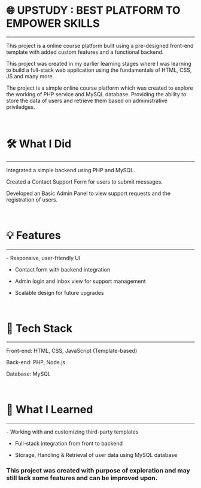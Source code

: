 # 🌐 UPSTUDY : BEST PLATFORM TO EMPOWER SKILLS 
<hr>

This project is a online course platform built using a pre-designed front-end template with added custom features and a functional backend. 

This project was created in my earlier learning stages where I was learning to build a full-stack web application using the fundamentals of HTML, CSS, JS and many more. 

The project is a simple online course platform which was created to explore the working of PHP service and MySQL database. Providing the ability to store the data of users and retrieve them based on administrative priviledges.

<br>

# 🛠️ What I Did
<hr>
Integrated a simple backend using PHP and MySQL.

Created a Contact Support Form for users to submit messages.

Developed an Basic Admin Panel to view support requests and the registration of users.

<br>

# 💡 Features
<hr>
- Responsive, user-friendly UI

- Contact form with backend integration

- Admin login and inbox view for support management

- Scalable design for future upgrades

<br>

# 🔐 Tech Stack
<hr>
Front-end: HTML, CSS, JavaScript (Template-based)

Back-end: PHP, Node.js

Database: MySQL

<br>

# 🧠 What I Learned
<hr>
- Working with and customizing third-party templates

- Full-stack integration from front to backend

- Storage, Handling & Retrieval of user data using MySQL database


<h3> This project was created with purpose of exploration and may still lack some features and can be improved upon. </h3>